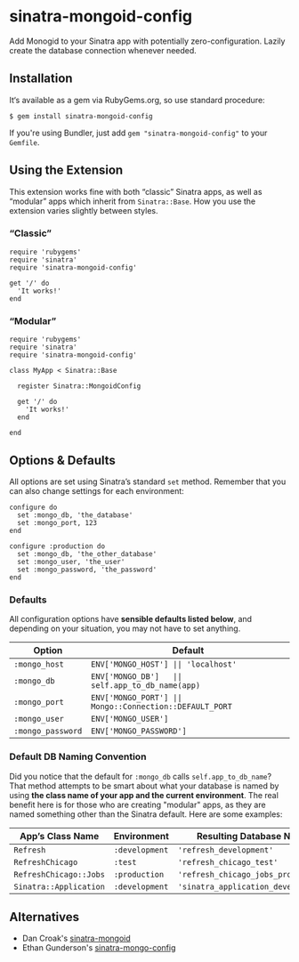 sinatra-mongoid-config
======================

Add Monogid to your Sinatra app with potentially zero-configuration. Lazily create the database connection whenever needed.

Installation
------------

It&lsquo;s available as a gem via RubyGems.org, so use standard procedure:

    $ gem install sinatra-mongoid-config
  
If you're using Bundler, just add `gem "sinatra-mongoid-config"` to your `Gemfile`.

Using the Extension
-------------------

This extension works fine with both &ldquo;classic&rdquo; Sinatra apps, as well as &ldquo;modular&rdquo; apps which inherit from `Sinatra::Base`. How you use the extension varies slightly between styles.

### &ldquo;Classic&rdquo;

    require 'rubygems'
    require 'sinatra'
    require 'sinatra-mongoid-config'
    
    get '/' do
      'It works!'
    end

### &ldquo;Modular&rdquo;

    require 'rubygems'
    require 'sinatra'
    require 'sinatra-mongoid-config'
    
    class MyApp < Sinatra::Base
    
      register Sinatra::MongoidConfig
    
      get '/' do
        'It works!'
      end
    
    end
    
Options & Defaults
------------------

All options are set using Sinatra&rsquo;s standard `set` method. Remember that you can also change settings for each environment:

    configure do
      set :mongo_db, 'the_database'
      set :mongo_port, 123
    end

    configure :production do
      set :mongo_db, 'the_other_database'
      set :mongo_user, 'the_user'
      set :mongo_password, 'the_password'
    end

### Defaults
    
All configuration options have **sensible defaults listed below**, and depending on your situation, you may not have to set anything. 

<table>
  <thead>
    <tr>
      <th>Option</th>
      <th>Default</th>
    </tr>
  </thead>
  <tbody>
    <tr>
      <td><code>:mongo_host</code></td>
      <td><code>ENV['MONGO_HOST'] || 'localhost'</code></td>
    </tr>
    <tr>
      <td><code>:mongo_db</code></td>
      <td><code>ENV['MONGO_DB']   || self.app_to_db_name(app)</code></td>
    </tr>
    <tr>
      <td><code>:mongo_port</code></td>
      <td><code>ENV['MONGO_PORT'] || Mongo::Connection::DEFAULT_PORT</code></td>
    </tr>
    <tr>
      <td><code>:mongo_user</code></td>
      <td><code>ENV['MONGO_USER']</code></td>
    </tr>
    <tr>
      <td><code>:mongo_password</code></td>
      <td><code>ENV['MONGO_PASSWORD']</code></td>
    </tr>
  </tbody>
</table>

### Default DB Naming Convention

Did you notice that the default for `:mongo_db` calls `self.app_to_db_name`? That method attempts to be smart about what your database is named by using **the class name of your app and the current environment**. The real benefit here is for those who are creating "modular" apps, as they are named something other than the Sinatra default. Here are some examples:

<table>
  <thead>
    <tr>
      <th>App&rsquo;s Class Name</th>
      <th>Environment</th>
      <th>Resulting Database Name</th>
    </tr>
  </thead>
  <tbody>
    <tr>
      <td><code>Refresh</code></td>
      <td><code>:development</code></td>
      <td><code>'refresh_development'</code></td>
    </tr>
    <tr>
      <td><code>RefreshChicago</code></td>
      <td><code>:test</code></td>
      <td><code>'refresh_chicago_test'</code></td>
    </tr>
    <tr>
      <td><code>RefreshChicago::Jobs</code></td>
      <td><code>:production</code></td>
      <td><code>'refresh_chicago_jobs_production'</code></td>
    </tr>
    <tr>
      <td><code>Sinatra::Application</code></td>
      <td><code>:development</code></td>
      <td><code>'sinatra_application_development'</code></td>
    </tr>
  </tbody>
</table>

Alternatives
------------

* Dan Croak's [sinatra-mongoid](http://github.com/dancroak/sinatra-mongoid)
* Ethan Gunderson's [sinatra-mongo-config](http://github.com/ethangunderson/sinatra-mongo-config)



